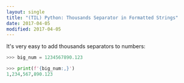 ```yaml
---
layout: single
title: "(TIL) Python: Thousands Separator in Formatted Strings"
date: 2017-04-05
modified: 2017-04-05
---
```


It's very easy to add thousands separators to numbers:

```python
>>> big_num = 1234567890.123

>>> print(f'{big_num:,}')
1,234,567,890.123
```
